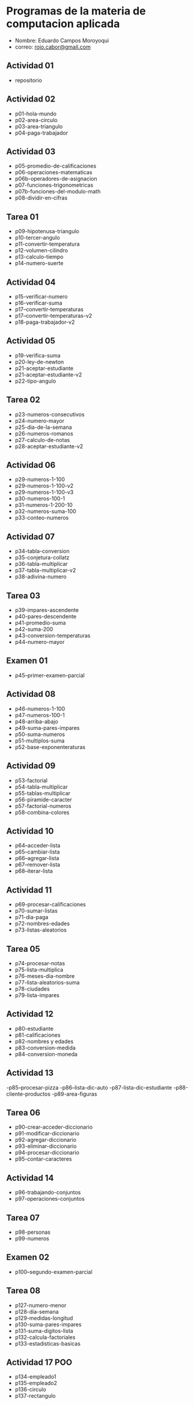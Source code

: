 # Programas de la materia de computacion aplicada
- Nombre: Eduardo Campos Moroyoqui
- correo: rojo.cabor@gmail.com

## Actividad 01 
- repositorio 

## Actividad 02
- p01-hola-mundo
- p02-area-circulo
- p03-area-triangulo
- p04-paga-trabajador

## Actividad 03
- p05-promedio-de-calificaciones
- p06-operaciones-matematicas
- p06b-operadores-de-asignacion
- p07-funciones-trigonometricas
- p07b-funciones-del-modulo-math
- p08-dividir-en-cifras

## Tarea 01
- p09-hipotenusa-triangulo
- p10-tercer-angulo
- p11-convertir-temperatura
- p12-volumen-cilindro
- p13-calculo-tiempo
- p14-numero-suerte

## Actividad 04
- p15-verificar-numero
- p16-verificar-suma
- p17–convertir-temperaturas
- p17–convertir-temperaturas-v2
- p18-paga-trabajador-v2

## Actividad 05
- p19-verifica-suma
- p20-ley-de-newton
- p21-aceptar-estudiante
- p21-aceptar-estudiante-v2
- p22-tipo-angulo

## Tarea 02
- p23-numeros-consecutivos
- p24-numero-mayor
- p25-dia-de-la-semana
- p26-numeros-romanos
- p27-calculo-de-notas
- p28-aceptar-estudiante-v2

## Actividad 06
- p29-numeros-1-100
- p29-numeros-1-100-v2
- p29-numeros-1-100-v3
- p30-numeros-100-1
- p31-numeros-1-200-10
- p32-numeros-suma-100
- p33-conteo-numeros

## Actividad 07
- p34-tabla-conversion
- p35-conjetura-collatz
- p36-tabla-multiplicar
- p37-tabla-multiplicar-v2
- p38-adivina-numero

## Tarea 03
- p39-impares-ascendente
- p40-pares-descendente
- p41-promedio-suma
- p42-suma-200
- p43-conversion-temperaturas
- p44-numero-mayor

## Examen 01
- p45–primer-examen-parcial

## Actividad 08
- p46-numeros-1-100  
- p47-numeros-100-1  
- p48-arriba-abajo
- p49-suma-pares-impares
- p50-suma-numeros
- p51-multiplos-suma
- p52-base-exponenteraturas

## Actividad 09
- p53-factorial
- p54-tabla-multiplicar
- p55-tablas-multiplicar
- p56-piramide-caracter
- p57-factorial-numeros
- p58-combina-colores

## Actividad 10 
- p64–acceder-lista
- p65–cambiar-lista
- p66–agregar-lista
- p67–remover-lista
- p68–iterar-lista

## Actividad 11
- p69-procesar-calificaciones
- p70-sumar-listas
- p71-dia-paga
- p72-nombres-edades
- p73-listas-aleatorios

## Tarea 05
- p74-procesar-notas
- p75-lista-multiplica
- p76-meses-dia-nombre
- p77-lista-aleatorios-suma
- p78-ciudades
- p79-lista-impares

## Actividad 12
- p80-estudiante
- p81-calificaciones
- p82-nombres y edades
- p83-conversion-medida
- p84-conversion-moneda

## Actividad 13
-p85–procesar-pizza
-p86–lista-dic-auto
-p87-lista-dic-estudiante
-p88-cliente-productos
-p89-area-figuras

## Tarea 06
- p90-crear-acceder-diccionario
- p91-modificar-diccionario
- p92-agregar-diccionario
- p93-eliminar-diccionario
- p94-procesar-diccionario
- p95-contar-caracteres

## Actividad 14
- p96-trabajando-conjuntos
- p97-operaciones-conjuntos

## Tarea 07
- p98-personas
- p99-numeros

## Examen 02
- p100–segundo-examen-parcial

## Tarea 08
- p127-numero-menor
- p128-dia-semana
- p129-medidas-longitud
- p130-suma-pares-impares
- p131-suma-digitos-lista
- p132-calcula-factoriales
- p133-estadisticas-basicas

## Actividad 17 POO
- p134-empleado1
- p135-empleado2
- p136-circulo
- p137-rectangulo